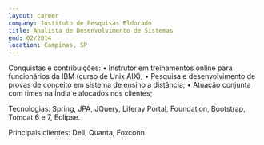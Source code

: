 ```yaml
---
layout: career
company: Instituto de Pesquisas Eldorado
title: Analista de Desenvolvimento de Sistemas
end: 02/2014
location: Campinas, SP
---
```


Conquistas e contribuições:
• Instrutor em treinamentos online para funcionários da IBM (curso de Unix AIX);
• Pesquisa e desenvolvimento de provas de conceito em sistema de ensino a distância;
• Atuação conjunta com times na Índia e alocados nos clientes;

Tecnologias: Spring, JPA, JQuery, Liferay Portal, Foundation, Bootstrap, Tomcat 6 e 7, Eclipse.

Principais clientes: Dell, Quanta, Foxconn.
